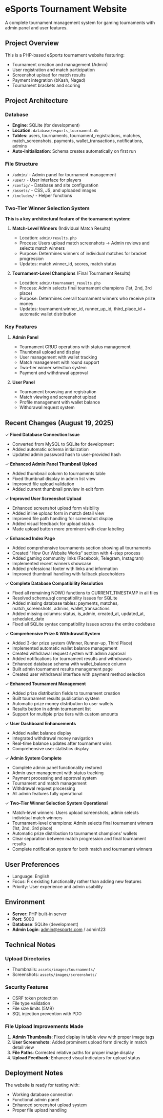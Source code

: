 # eSports Tournament Website

A complete tournament management system for gaming tournaments with admin panel and user features.

## Project Overview

This is a PHP-based eSports tournament website featuring:
- Tournament creation and management (Admin)
- User registration and match participation
- Screenshot upload for match results
- Payment integration (bKash, Nagad)
- Tournament brackets and scoring

## Project Architecture

### Database
- **Engine**: SQLite (for development)
- **Location**: `database/esports_tournament.db`
- **Tables**: users, tournaments, tournament_registrations, matches, match_screenshots, payments, wallet_transactions, notifications, admins
- **Auto-initialization**: Schema creates automatically on first run

### File Structure
- `/admin/` - Admin panel for tournament management
- `/user/` - User interface for players
- `/config/` - Database and site configuration
- `/assets/` - CSS, JS, and uploaded images
- `/includes/` - Helper functions

### Two-Tier Winner Selection System
**This is a key architectural feature of the tournament system:**

1. **Match-Level Winners** (Individual Match Results)
   - Location: `admin/results.php`
   - Process: Users upload match screenshots → Admin reviews and selects match winners
   - Purpose: Determines winners of individual matches for bracket progression
   - Updates: match.winner_id, scores, match status

2. **Tournament-Level Champions** (Final Tournament Results)
   - Location: `admin/tournament_results.php` 
   - Process: Admin selects final tournament champions (1st, 2nd, 3rd place)
   - Purpose: Determines overall tournament winners who receive prize money
   - Updates: tournament.winner_id, runner_up_id, third_place_id + automatic wallet distribution

### Key Features
1. **Admin Panel**
   - Tournament CRUD operations with status management
   - Thumbnail upload and display
   - User management with wallet tracking
   - Match management with round support
   - Two-tier winner selection system
   - Payment and withdrawal approval

2. **User Panel**
   - Tournament browsing and registration
   - Match viewing and screenshot upload
   - Profile management with wallet balance
   - Withdrawal request system

## Recent Changes (August 19, 2025)

✓ **Fixed Database Connection Issue**
- Converted from MySQL to SQLite for development
- Added automatic schema initialization
- Updated admin password hash to user-provided hash

✓ **Enhanced Admin Panel Thumbnail Upload**
- Added thumbnail column to tournaments table
- Fixed thumbnail display in admin list view
- Improved file upload validation
- Added current thumbnail preview in edit form

✓ **Improved User Screenshot Upload**
- Enhanced screenshot upload form visibility
- Added inline upload form in match detail view
- Improved file path handling for screenshot display
- Added visual feedback for upload status
- Made upload button more prominent with clear labeling

✓ **Enhanced Index Page**
- Added comprehensive tournaments section showing all tournaments
- Created "How Our Website Works" section with 4-step process
- Added gaming community links (Facebook, Telegram, Instagram)
- Implemented recent winners showcase
- Added professional footer with links and information
- Improved thumbnail handling with fallback placeholders

✓ **Complete Database Compatibility Resolution**
- Fixed all remaining NOW() functions to CURRENT_TIMESTAMP in all files
- Resolved schema.sql compatibility issues for SQLite
- Added missing database tables: payments, matches, match_screenshots, admins, wallet_transactions
- Added missing columns: status, is_admin, created_at, updated_at, scheduled_date
- Fixed all SQLite syntax compatibility issues across the entire codebase

✓ **Comprehensive Prize & Withdrawal System**
- Added 3-tier prize system (Winner, Runner-up, Third Place)
- Implemented automatic wallet balance management
- Created withdrawal request system with admin approval
- Added notifications for tournament results and withdrawals
- Enhanced database schema with wallet_balance column
- Built admin tournament results management page
- Created user withdrawal interface with payment method selection

✓ **Enhanced Tournament Management**
- Added prize distribution fields to tournament creation
- Built tournament results publication system
- Automatic prize money distribution to user wallets
- Results button in admin tournament list
- Support for multiple prize tiers with custom amounts

✓ **User Dashboard Enhancements**
- Added wallet balance display
- Integrated withdrawal money navigation
- Real-time balance updates after tournament wins
- Comprehensive user statistics display

✓ **Admin System Complete**
- Complete admin panel functionality restored
- Admin user management with status tracking
- Payment processing and approval system
- Tournament and match management
- Withdrawal request processing
- All admin features fully operational

✓ **Two-Tier Winner Selection System Operational**
- Match-level winners: Users upload screenshots, admin selects individual match winners
- Tournament-level champions: Admin selects final tournament winners (1st, 2nd, 3rd place)
- Automatic prize distribution to tournament champions' wallets
- Clear separation between match progression and final tournament results
- Complete notification system for both match and tournament winners

## User Preferences

- Language: English
- Focus: Fix existing functionality rather than adding new features
- Priority: User experience and admin usability

## Environment

- **Server**: PHP built-in server
- **Port**: 5000
- **Database**: SQLite (development)
- **Admin Login**: admin@esports.com / admin123

## Technical Notes

### Upload Directories
- Thumbnails: `assets/images/tournaments/`
- Screenshots: `assets/images/screenshots/`

### Security Features
- CSRF token protection
- File type validation
- File size limits (5MB)
- SQL injection prevention with PDO

### File Upload Improvements Made
1. **Admin Thumbnails**: Fixed display in table view with proper image tags
2. **User Screenshots**: Added prominent upload form directly in match detail view
3. **File Paths**: Corrected relative paths for proper image display
4. **Upload Feedback**: Enhanced visual indicators for upload status

## Deployment Notes

The website is ready for testing with:
- Working database connection
- Functional admin panel
- Enhanced screenshot upload system
- Proper file upload handling